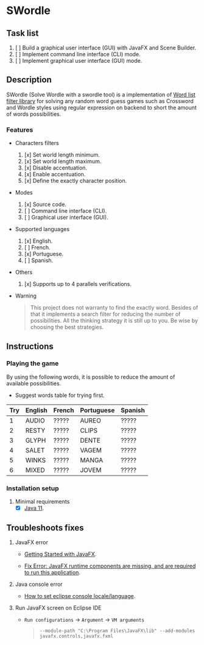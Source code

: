 # SWordle

## Task list

1. [ ] Build a graphical user interface (GUI) with JavaFX and Scene Builder.
1. [ ] Implement command line interface (CLI) mode.
1. [ ] Implement graphical user interface (GUI) mode.

## Description

SWordle (Solve Wordle with a swordle tool) is a implementation of [Word list filter library](https://github.com/henrikbeck95/wordlist) for solving any random word guess games such as Crossword and Wordle styles using regular expression on backend to short the amount of words possibilities.

<!--
### Screenshots

![]().
-->

### Features

- Characters filters
	1. [x] Set world length minimum.
	1. [x] Set world length maximum.
	1. [x] Disable accentuation.
	1. [x] Enable accentuation.
	1. [x] Define the exactly character position.

- Modes
	1. [x] Source code.
	1. [ ] Command line interface (CLI).
	1. [ ] Graphical user interface (GUI).

- Supported languages
	1. [x] English.
	1. [ ] French.
	1. [x] Portuguese.
	1. [ ] Spanish.

- Others
	1. [x] Supports up to 4 parallels verifications.

- Warning
	> This project does not warranty to find the exactly word. Besides of that it implements a search filter for reducing the number of possibilities. All the thinking strategy it is still up to you. Be wise by choosing the best strategies.

<!--
## Games

- English version
	1. [Wordle game](https://www.nytimes.com/games/wordle/index.html).
	1. [WordlePlay game](https://wordleplay.com/).

- Portuguese version
	1. [Termoo game](https://term.ooo/).
	1. [Termoo game - Dueto](https://term.ooo/2/).
	1. [Termoo game - Quarteto](https://term.ooo/4/).
	1. [Wordle game - Portuguese](https://wordlegame.org/pt).
	1. [WordlePlay game](https://wordleplay.com/pt/).
-->

## Instructions

### Playing the game

By using the following words, it is possible to reduce the amount of available possibilities.

- Suggest words table for trying first.

|Try	|English	|French	|Portuguese	|Spanish
|---	|---		|---	|---		|---
|1		|AUDIO		|?????	|AUREO		|?????
|2		|RESTY		|?????	|CLIPS		|?????
|3		|GLYPH		|?????	|DENTE		|?????
|4		|SALET		|?????	|VAGEM		|?????
|5		|WINKS		|?????	|MANGA		|?????
|6		|MIXED		|?????	|JOVEM		|?????

### Installation setup

1. Minimal requirements
	- [x] [Java 11](https://www.oracle.com/br/java/technologies/javase/jdk11-archive-downloads.html).

<!--
- ???

### Usage

#### Command line interface (CLI) mode

1. Syntax
	> $ `java termo "<contains>" "<does_not_contains>" "<character_position>"`

1. Example (looking for the word `amplo`)
	> $ `java termo "pl" "" "a?m?o"`

1. Export dictionary to a plain text file
	> $ `java termo "<contains>" "<does_not_contains>" "<character_position>" > /path/to/file`

#### Graphical user interface (GUI) mode

- ???
	> $ `java termo --gui`

### Building a release

#### Requirements

1. [ ] [Java 11 - JDK](https://adoptopenjdk.net/releases.html) for building **only** `.jar` file.
1. [ ] [GraalVM](https://www.graalvm.org/downloads/) for buildind Linux binary, `.jar` and `.exe` files.

#### Compilation

- Generate `.class` files
	> $ ``
javac -classpath ${project_classpath} -d ${build_project}\bin ${resource_loc:MyProject/src/myPackage/MyClass.java}

- Generate `.jar` file
	> $ ``

jar -cvfm out.jar META-INF/MANIFEST.MF src/*.class

- Generate Linux binary
	> $ ``

- Generate Windows `.exe` file
	> $ ``
-->

<!--
mvn clean && mvn compile && mvn package
java -cp target/solution-0.0.1-SNAPSHOT.jar src/main/java/termo_solution/Main.java

With the -cp argument you provide the classpath i.e. path(s) to additional classes or libraries that your program may require when being compiled or run. With -jar you specify the executable JAR file that you want to run.

PS: -cp and -classpath are synonyms.

mvn jar:jar
java -jar ./target/solution-0.0.1-SNAPSHOT.jar
-->

## Troubleshoots fixes

1. JavaFX error
	- [Getting Started with JavaFX](https://openjfx.io/openjfx-docs/#maven).
	
	- [Fix Error: JavaFX runtime components are missing, and are required to run this application](https://www.youtube.com/watch?v=hS_6ek9rTco).

1. Java console error
	- [How to set eclipse console locale/language](https://stackoverflow.com/questions/4947484/how-to-set-eclipse-console-locale-language).

1. Run JavaFX screen on Eclipse IDE
	- `Run configurations` -> `Argument` -> `VM arguments`
		> `--module-path "C:\Program Files\JavaFX\lib" --add-modules javafx.controls,javafx.fxml`
